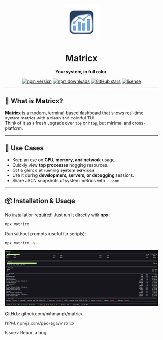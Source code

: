 <p align="center">
  <img src="https://raw.githubusercontent.com/nuhmanpk/matricx/main/assets/logo.png" alt="Matricx Logo" width="120"/>
</p>

<h1 align="center">Matricx</h1>
<p align="center"><b>Your system, in full color.</b></p>

<p align="center">
  <a href="https://www.npmjs.com/package/matricx"><img src="https://img.shields.io/npm/v/matricx?color=blue&label=npm%20version" alt="npm version"></a>
  <a href="https://www.npmjs.com/package/matricx"><img src="https://img.shields.io/npm/dt/matricx.svg?color=green&label=downloads" alt="npm downloads"></a>
  <a href="https://github.com/nuhmanpk/matricx/stargazers"><img src="https://img.shields.io/github/stars/nuhmanpk/matricx?style=social" alt="GitHub stars"></a>
  <a href="https://github.com/nuhmanpk/matricx/blob/main/LICENSE"><img src="https://img.shields.io/github/license/nuhmanpk/matricx" alt="license"></a>
</p>

---

## 🚀 What is Matricx?

**Matricx** is a modern, terminal-based dashboard that shows real-time system metrics with a clean and colorful TUI.  
Think of it as a fresh upgrade over `top` or `htop`, but minimal and cross-platform.

---

## 🎯 Use Cases

- Keep an eye on **CPU, memory, and network** usage.
- Quickly view **top processes** hogging resources.
- Get a glance at running **system services**.
- Use it during **development, servers, or debugging** sessions.
- Share JSON snapshots of system metrics with `--json`.

---

## 📦 Installation & Usage

No installation required! Just run it directly with **npx**:

```bash
npx matricx
```

Run without prompts (useful for scripts):

```bash
npx matricx -y
```

<p align="center"> <img src="https://github.com/nuhmanpk/matricx/blob/main/assets/demo.png?raw=true" alt="Matricx Screenshot"/> </p>

GitHub: github.com/nuhmanpk/matricx

NPM: npmjs.com/package/matricx

Issues: Report a bug